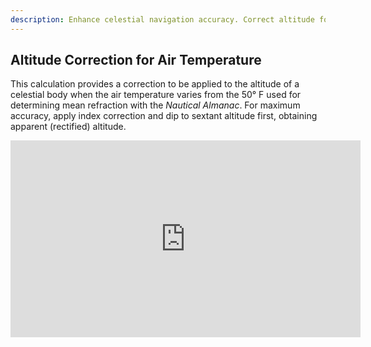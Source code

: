 ```yaml
---
description: Enhance celestial navigation accuracy. Correct altitude for air temperature variations with our Nautical Calculator for Android.
---
```

## Altitude Correction for Air Temperature
This calculation provides a correction to be applied to the altitude of a celestial body when the air temperature varies from the 50° F used for determining mean refraction with the _Nautical Almanac_. For maximum accuracy, apply index correction and dip to sextant altitude first, obtaining apparent (rectified) altitude.

<iframe width="560" height="315" src="https://www.youtube.com/embed/ml2P9zK-erM" title="YouTube video player" frameborder="0" allow="accelerometer; autoplay; clipboard-write; encrypted-media; gyroscope; picture-in-picture" allowfullscreen></iframe>
